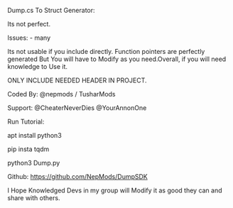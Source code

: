 Dump.cs To Struct Generator:

Its not perfect.  

Issues: -
many

Its not usable if you include directly. Function pointers are perfectly generated But You will have to Modify as you need.Overall, if you will need knowledge to Use it. 

ONLY INCLUDE NEEDED HEADER IN PROJECT.

Coded By: @nepmods / TusharMods

Support: @CheaterNeverDies @YourAnnonOne

Run Tutorial:


apt install python3 

pip insta tqdm 

python3 Dump.py

Github: https://github.com/NepMods/DumpSDK

I Hope Knowledged Devs in my group will Modify it as good they can and share with others.
